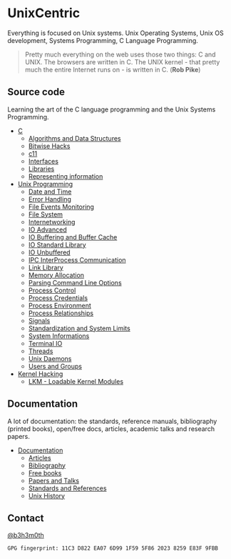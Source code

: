 # UnixCentric

Everything is focused on Unix systems. Unix Operating Systems,
Unix OS development, Systems Programming, C Language Programming.

> Pretty much everything on the web uses those two things: C and UNIX. 
> The browsers are written in C. The UNIX kernel - that pretty much the entire 
> Internet runs on - is written in C. (**Rob Pike**)


## Source code

Learning the art of the C language programming and the Unix Systems Programming.

* [C](src/C/)
  - [Algorithms and Data Structures](src/C/Algorithms_and_Data_Structures/)
  - [Bitwise Hacks](src/C/bitwise_hacks/)
  - [c11](src/C/c11_language/)
  - [Interfaces](src/C/interfaces/)
  - [Libraries](src/C/libraries/)
  - [Representing information](src/C/representing_information/)
* [Unix Programming](src/Unix_Programming/)
  - [Date and Time](src/Unix_Programming/Date_and_Time/)
  - [Error Handling](src/Unix_Programming/Error_Handling/)
  - [File Events Monitoring](src/Unix_Programming/File_Events_Monitoring/)
  - [File System](src/Unix_Programming/File_System/)
  - [Internetworking](src/Unix_Programming/Internetworking/)
  - [IO Advanced](src/Unix_Programming/IO_Advanced/)
  - [IO Buffering and Buffer Cache](src/Unix_Programming/IO_Buffering_and_Buffer_Cache/)
  - [IO Standard Library](src/Unix_Programming/IO_Standard_Library/)
  - [IO Unbuffered](src/Unix_Programming/IO_Unbuffered/)
  - [IPC InterProcess Communication](src/Unix_Programming/IPC_InterProcess_Communication/)
  - [Link Library](src/Unix_Programming/Link_Library/)
  - [Memory Allocation](src/Unix_Programming/Memory_Allocation/)
  - [Parsing Command Line Options](src/Unix_Programming/Parsing_Command_Line_Options/)
  - [Process Control](src/Unix_Programming/Process_Control/)
  - [Process Credentials](src/Unix_Programming/Process_Credentials/)
  - [Process Environment](src/Unix_Programming/Process_Environment/)
  - [Process Relationships](src/Unix_Programming/Process_Relationships/)
  - [Signals](src/Unix_Programming/Signals/)
  - [Standardization and System Limits](src/Unix_Programming/Standardization_and_System_Limits/)
  - [System Informations](src/Unix_Programming/System_Informations/)
  - [Terminal IO](src/Unix_Programming/Terminal_IO/)
  - [Threads](src/Unix_Programming/Threads/)
  - [Unix Daemons](src/Unix_Programming/Unix_Daemons/)
  - [Users and Groups](src/Unix_Programming/Users_and_Groups/)
* [Kernel Hacking](src/Kernel_Hacking)
  - [LKM - Loadable Kernel Modules](src/Kernel_Hacking/LKM)


## Documentation

A lot of documentation: the standards, reference manuals, bibliography 
(printed books), open/free docs, articles, academic talks and research papers.

* [Documentation](doc/)
  - [Articles](doc/articles.md)
  - [Bibliography](doc/biblio.md)
  - [Free books](doc/free_books.md)
  - [Papers and Talks](doc/papers_talks.md)
  - [Standards and References](doc/stds_and_refs.md)
  - [Unix History](doc/unix_history.md)


## Contact

[@b3h3m0th](https://twitter.com/b3h3m0th)
```
GPG fingerprint: 11C3 D822 EA07 6D99 1F59 5F86 2023 8259 E83F 9FBB
```
